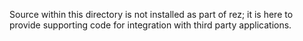 
Source within this directory is not installed as part of rez; it is here to provide
supporting code for integration with third party applications.
